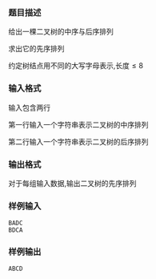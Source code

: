 ### 题目描述
给出一棵二叉树的中序与后序排列

求出它的先序排列

约定树结点用不同的大写字母表示,长度$\leq 8$
### 输入格式
输入包含两行

第一行输入一个字符串表示二叉树的中序排列

第二行输入一个字符串表示二叉树的后序排列
### 输出格式
对于每组输入数据,输出二叉树的先序排列
### 样例输入
```
BADC
BDCA
```
### 样例输出
```
ABCD
```
